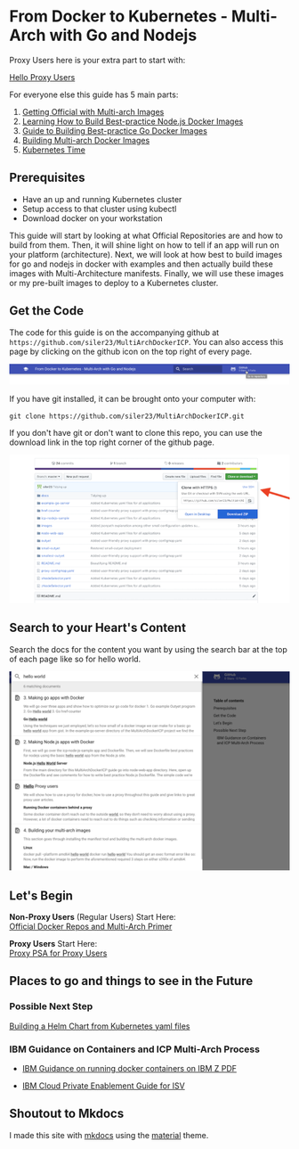 # From Docker to Kubernetes - Multi-Arch with Go and Nodejs

Proxy Users here is your extra part to start with:

[Hello Proxy Users](0-ProxyPSA.md)

For everyone else this guide has 5 main parts:

1. [Getting Official with Multi-arch Images](1-Official-Multiarch.md)
2. [Learning How to Build Best-practice Node.js Docker Images](2-Best-Practice-Nodejs.md)
3. [Guide to Building Best-practice Go Docker Images](3-Best-Practice-go.md)
4. [Building Multi-arch Docker Images](4-Build-MultiArch.md)
5. [Kubernetes Time](5-Deploy-to-Kubernetes.md)

## Prerequisites
* Have an up and running Kubernetes cluster
* Setup access to that cluster using kubectl
* Download docker on your workstation

This guide will start by looking at what Official Repositories are and how to build from them. Then, it will shine light on how to tell if an app will run on your platform (architecture). Next, we will look at how best to build images for go and nodejs in docker with examples and then actually build these images with Multi-Architecture manifests. Finally, we will use these images or my pre-built images to deploy to a Kubernetes cluster.

## Get the Code
The code for this guide is on the accompanying github at `https://github.com/siler23/MultiArchDockerICP`. You can also access this page by clicking on the github icon on the top right of every page.

![Github link](images/Go_To_Repo.png)

If you have git installed, it can be brought onto your computer with:

```
git clone https://github.com/siler23/MultiArchDockerICP.git
```

If you don't have git or don't want to clone this repo, you can use the download link in the top right corner of the github page. 

![Download Image](images/DownloadRepo.png)

## Search to your Heart's Content
Search the docs for the content you want by using the search bar at the top of each page like so for hello world.

![Search my pages](images/search_multiarch.png)

## Let's Begin
**Non-Proxy Users** (Regular Users) Start Here:</br> [Official Docker Repos and Multi-Arch Primer](1-Official-Multiarch.md)

**Proxy Users** Start Here:<br/> [Proxy PSA for Proxy Users](0-ProxyPSA.md)

## Places to go and things to see in the Future

### Possible Next Step
[Building a Helm Chart from Kubernetes yaml files](https://www.ibm.com/blogs/bluemix/2017/10/quick-example-helm-chart-for-kubernetes/)

### IBM Guidance on Containers and ICP Multi-Arch Process
- [IBM Guidance on running docker containers on IBM Z PDF](http://public.dhe.ibm.com/software/dw/linux390/docu/l177vd00.pdf)</br>

- [IBM Cloud Private Enablement Guide for ISV](https://developer.ibm.com/linuxonpower/ibm-cloud-private-on-power/isv-guide/)

## Shoutout to Mkdocs
I made this site with [mkdocs](https://www.mkdocs.org) using the [material](https://squidfunk.github.io/mkdocs-material/) theme.
